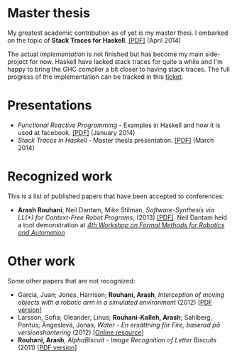 # Master thesis

My greatest academic contribution as of yet is my master thesi. I embarked on
the topic of **Stack Traces for Haskell**. [[PDF]][master-thesis] (April 2014)

[master-thesis]: /papers/master-thesis.pdf

The actual *implementation* is not finished but has become my main
side-project for now. Haskell have lacked stack traces for quite a while
and I'm happy to bring the GHC compiler a bit closer to having stack
traces. The full progress of the implementation can be tracked in this
[ticket].

[ticket]: http://ghc.haskell.org/trac/ghc/ticket/3693

# Presentations

  * *Functional Reactive Programming* - Examples in Haskell and how it is used at facebook. [[PDF]][frp-chalmers-presentation] (January 2014)
  * *Stack Traces in Haskell* - Master thesis presentation. [[PDF]][master-presentation] (March 2014)

[master-presentation]: /presentations/master-presentation.pdf
[frp-chalmers-presentation]: /presentations/frp-chalmers-presentation.odp

# Recognized work

This is a list of published papers that have been accepted to conferences:

  * **Arash Rouhani**, Neil Dantam, Mike Stilman,
    *Software-Synthesis via LL(\*) for Context-Free Robot Programs*, (2013)
    [[PDF]](/papers/ll-star.pdf). Neil Dantam held a tool demonstration at
    [*4th Workshop on Formal Methods for Robotics and Automation*][RSS13]

[RSS13]: http://verifiablerobotics.com/RSS13/index.html

# Other work

Some other papers that are not recognized:

  * Garcia, Juan; Jones, Harrison; **Rouhani, Arash**, *Interception of moving objects with a robotic arm in a simulated environment* (2012) [[PDF version]](/papers/interception.pdf)
  * Larsson, Sofia; Oleander, Linus; **Rouhani-Kalleh, Arash**; Sahlberg,
    Pontus; Ängeslevä, Jonas, *Water - En ersättning för Fire, baserad på
    versionshantering* (2012) [[Online
    resource]](http://publications.lib.chalmers.se/publication/159905-water-en-ersattning-for-fire-baserad-pa-versionshantering)
  * **Rouhani, Arash**, *AlphaBiscuit - Image Recognition of Letter Biscuits* (2011) [[PDF version]](/papers/alphabiscuit.pdf)

